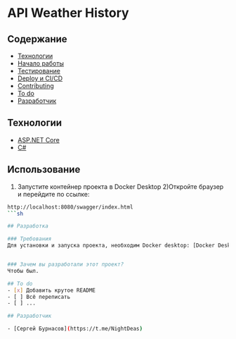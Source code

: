 # API Weather History


## Содержание
- [Технологии](#технологии)
- [Начало работы](#Использование)
- [Тестирование](#тестирование)
- [Deploy и CI/CD](#deploy-и-ci/cd)
- [Contributing](#contributing)
- [To do](#to-do)
- [Разработчик](#Разработчик)

## Технологии
- [ASP.NET Core](https://dotnet.microsoft.com/en-us/apps/aspnet)
- [C#](https://learn.microsoft.com/ru-ru/dotnet/csharp/tour-of-csharp/)

## Использование
1) Запустите контейнер проекта в Docker Desktop
2)Откройте браузер и перейдите по ссылке:
```sh
http://localhost:8080/swagger/index.html
```sh

## Разработка

### Требования
Для установки и запуска проекта, необходим Docker desktop: [Docker Desktop](https://www.docker.com/products/docker-desktop/).


### Зачем вы разработали этот проект?
Чтобы был.

## To do
- [x] Добавить крутое README
- [ ] Всё переписать
- [ ] ...

## Разработчик

- [Сергей Бурнасов](https://t.me/NightDeas)
